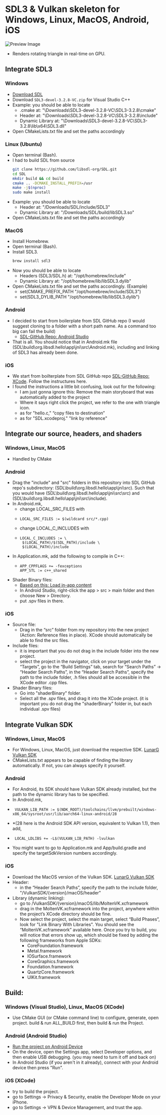 # SDL3 & Vulkan skeleton for Windows, Linux, MacOS, Android, iOS
![Preview Image](Screenshot.png)
- Renders rotating triangle in real-time on GPU.
## Integrate SDL3
### Windows
- [Download SDL](https://github.com/libsdl-org/SDL/releases)
- Download `SDL3-devel-3.2.8-VC.zip` for Visual Studio C++
- Example: you should be able to locate
   - .cmake at: "\Downloads\SDL3-devel-3.2.8-VC\SDL3-3.2.8\cmake"
   - Header at: "\Downloads\SDL3-devel-3.2.8-VC\SDL3-3.2.8\include"
   - Dynamic Library at: "\Downloads\SDL3-devel-3.2.8-VC\SDL3-3.2.8\lib\x64\SDL3.dll"
- Open CMakeLists.txt file and set the paths accordingly
### Linux (Ubuntu)
- Open terminal (Bash).
- I had to build SDL from source
   ```bash
   git clone https://github.com/libsdl-org/SDL.git
   cd SDL
   mkdir build && cd build
   cmake .. -DCMAKE_INSTALL_PREFIX=/usr
   make -j$(nproc)
   sudo make install
- Example: you should be able to locate
   - Header at: "/Downloads/SDL/include/SDL3"
   - Dynamic Library at: "/Downloads/SDL/build/libSDL3.so"
- Open CMakeLists.txt file and set the paths accordingly

### MacOS
- Install Homebrew.
- Open terminal (Bash).
- Install SDL3.
   ```bash
   brew install sdl3
- Now you should be able to locate
   - Headers (SDL3/SDL.h) at: "/opt/homebrew/include"
   - Dynamic Library at: "/opt/homebrew/lib/libSDL3.dylib"
- Open CMakeLists.txt file and set the paths accordingly. (Example)
   - set(CMAKE_PREFIX_PATH "/opt/homebrew/include/SDL3")
   - set(SDL3_DYLIB_PATH "/opt/homebrew/lib/libSDL3.dylib")
 
 ### Android
- I decided to start from boilerplate from SDL GitHub repo (I would suggest cloning to a folder with a short path name. As a command too big can fail the build)
   - [SDL-GitHub Repo: Android Studio](https://github.com/libsdl-org/SDL/blob/main/docs/INTRO-androidstudio.md)
- That is all. You should notice that in Android.mk file (SDL\build\org.libsdl.hello\app\jni\src\Android.mk), including and linking of SDL3 has already been done.
### iOS
- We start from boilterplate from SDL GitHub repo [SDL-GitHub Repo: XCode](https://github.com/libsdl-org/SDL/blob/main/docs/INTRO-xcode.md). Follow the instructures here.
- I found the instructions a little bit confusing, look out for the following:
   - I am just gonna ignore this: Remove the main storyboard that was automatically added to the project
   - Where it says right click the project, we refer to the one with triangle icon.
   - as for "hello.c," “copy files to destination”
   - as for "SDL.xcodeproj." "link by reference"
## Integrate our source, headers, and shaders
### Windows, Linux, MacOS
- Handled by CMake
### Android
- Drag the "include" and "src" folders in this repository into SDL GitHub repo's subdirectory: (SDL\build\org.libsdl.hello\app\jni\src). Such that you would have (SDL\build\org.libsdl.hello\app\jni\src\src) and (SDL\build\org.libsdl.hello\app\jni\src\include).
- In Android.mk,
   - change LOCAL_SRC_FILES with
   - ```make
     LOCAL_SRC_FILES := $(wildcard src/*.cpp)
   - change LOCAL_C_INCLUDES with
   - ```make
     LOCAL_C_INCLUDES := \
      $(LOCAL_PATH)/$(SDL_PATH)/include \
      $(LOCAL_PATH)/include
- In Application.mk, add the following to compile in C++:
   - ```make
     APP_CPPFLAGS += -fexceptions
     APP_STL := c++_shared
- Shader Binary files:
   - [Based on this: Load in-app content](https://developer.android.com/develop/ui/views/layout/webapps/load-local-content)
   - In Android Studio, right-click the app > src > main folder and then choose New > Directory.
   - put .spv files in there.
### iOS
- Source file:
   - Drag in the “src” folder from my repository into the new project (Action: Reference files in place). XCode should automatically be able to find the src files.
- Include files:
   - it is important that you do not drag in the include folder into the new project.
   - select the project in the navigator, click on your target under the “Targets”, go to the “Build Settings” tab, search for “Search Paths” -> “Header Search Paths”, in the “Header Search Paths”, specify the path to the include folder, .h files should all be accessible in the XCode editor .cpp files.
- Shader Binary files:
   - Go into "shaderBinary" folder.
   - Select all the .spv files, and drag it into the XCode project. (it is important you do not drag the "shaderBinary" folder in, but each individual .spv files)
## Integrate Vulkan SDK
### Windows, Linux, MacOS
- For Windows, Linux, MacOS, just download the respective SDK. [LunarG Vulkan SDK](https://vulkan.lunarg.com/)
- CMakeLists.txt appears to be capable of finding the library automatically. If not, you can always specify it yourself.
### Android
- For Android, its SDK should have Vulkan SDK already installed, but the path to the dynamic library has to be specified.
- In Android.mk, 
- ```make
   VULKAN_LIB_PATH := $(NDK_ROOT)/toolchains/llvm/prebuilt/windows-x86_64/sysroot/usr/lib/aarch64-linux-android/28
- *(28 here is the Android SDK API version, equivalent to Vulkan 1.1), then add,
- ```make
   LOCAL_LDLIBS += -L$(VULKAN_LIB_PATH) -lvulkan
- You might want to go to Application.mk and App/build.gradle and specify the targetSdkVersion numbers accordingly.
### iOS
- Download the MacOS version of the Vulkan SDK. [LunarG Vulkan SDK](https://vulkan.lunarg.com/)
- Header:
   - in the “Header Search Paths”, specify the path to the include folder, "/VulkanSDK/{version}/macOS/header"
- Library (dynamic linking):
   - go to /VulkanSDK/{version}/macOS/lib/MoltenVK.xcframework
   - drag in the MoltenVK.xcframework into the project, anywhere within the project’s XCode directory should be fine.
   - Now select the project, select the main target, select “Build Phases”, look for "Link Binary With Libraries". You should see the “MoltenVK.xcframework” available here. Once you try to build, you will notice that errors show up, which should be fixed by adding the following frameworks from Apple SDKs:
      - CoreFoundation.framework
      - Metal.framework
      - IOSurface.framework
      - CoreGraphics.framework
      - Foundation.framework
      - QuartzCore.framework
      - UIKit.framework

## Build:
### Windows (Visual Studio), Linux, MacOS (XCode)
- Use CMake GUI (or CMake command line) to configure, generate, open project. build & run ALL_BUILD first, then build & run the Project. 
### Android (Android Studio)
- [Run the project on Android Device](https://developer.android.com/studio/run/device)
- On the device, open the Settings app, select Developer options, and then enable USB debugging. (you may need to turn it off and back on)
- In Android Studio (if you aren't in it already), connect with your Android device then press "Run".
### iOS (XCode)
- try to build the project.
- go to Settings -> Privacy & Security, enable the Developer Mode on your iPhone.
- go to Settings -> VPN & Device Management, and trust the app.
